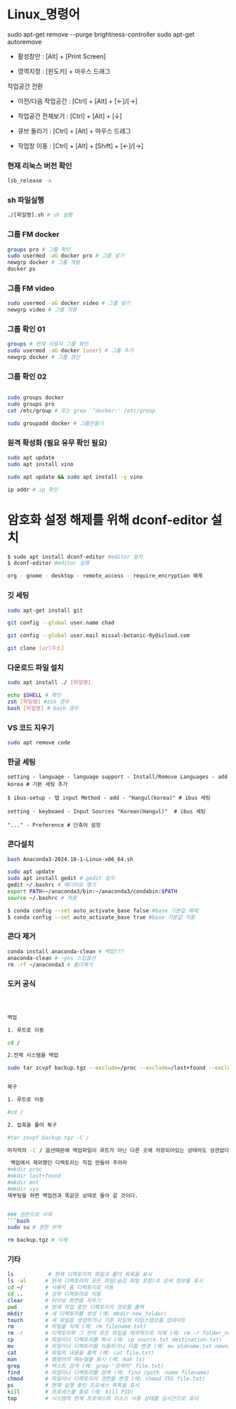 Linux_명령어
=============


sudo apt-get remove --purge brightness-controller
sudo apt-get autoremove

- 활성창만 : [Alt] + [Print Screen]

- 영역지정 : [윈도키] + 마우스 드래그


작업공간 전환

- 이전/다음 작업공간 : [Ctrl] + [Alt] + [←]/[→]

- 작업공간 전체보기 : [Ctrl] + [Alt] + [↓]

- 큐브 돌리기 : [Ctrl] + [Alt] + 마우스 드래그

- 작업창 이동 : [Ctrl] + [Alt] + [Shift] + [←]/[→]

### 현재 리눅스 버전 확인
```bash
lsb_release -a 
```

### sh 파일실행
```bash
./[파일명].sh # sh 실행
```

### 그룹 FM docker
```bash
groups pro # 그룹 확인
sudo usermod -aG docker pro # 그룹 넣기
newgrp docker # 그룹 적용
docker ps

```

### 그룹 FM video
```bash
sudo usermod -aG docker video # 그룹 넣기
newgrp video # 그룹 적용
```

### 그룹 확인 01
```bash
groups # 현재 사용자 그룹 확인 
sudo usermod -aG docker [user] # 그룹 추가
newgrp docker # 그룹 갱신
```

### 그룹 확인 02
```bash

sudo groups docker
sudo groups pro
cat /etc/group # 또는 grep '^docker:' /etc/group

sudo groupadd docker # 그룹만들기
```

### 원격 확성화 (필요 유무 확인 필요)
```bash
sudo apt update
sudo apt install vino

sudo apt update && sudo apt install -y vino

ip addr # ip 확인

```

# 암호화 설정 해제를 위해 dconf-editor 설치
```bash
$ sudo apt install dconf-editor #editor 설치
$ dconf-editor #editor 실행

org - gnome - desktop - remote_access - require_encryption 해제
```

### 깃 세팅
```bash
sudo apt-get install git 

git config --global user.name chad

git config --global user.mail missal-botanic-0y@icloud.com

git clone [url주소]
```

### 다운로드 파일 설치
```bash
sudo apt install ./ [파일명]

echo $SHELL # 확인
zsh [파일명] #zsh 경우
bash [파일명] # bash 경우
```

### VS 코드 지우기
```bash
sudo apt remove code
```

### 한글 세팅
```
setting - language - language support - Install/Remove Languages - add korea # 기본 세팅 추가

$ ibus-setup - 탭 input Method - add - "Hangul(korea)" # ibus 세팅

setting - keyboaed - Input Sources "Korean(Hangul)"  # ibus 세팅

"..." - Preference # 단축어 설정
```


### 콘다설치
```bash
bash Anaconda3-2024.10-1-Linux-x86_64.sh

sudo apt update 
sudo apt install gedit # gedit 설치
gedit ~/.bashrc # 에디터로 열기
export PATH=~/anaconda3/bin:~/anaconda3/condabin:$PATH
source ~/.bashrc # 적용

$ conda config --set auto_activate_base false #base 기본값 해제
$ conda config --set auto_activate_base true #base 기본값 적용
```

### 콘다 제거
```bash
conda install anaconda-clean # 백업???
anaconda-clean #--yes 스킵옵션
rm -rf ~/anaconda3 # 폴더제거
```
### 도커 공식
```bash



백업 

1. 루트로 이동

cd /

2.전체 시스템을 백업

sudo tar zcvpf backup.tgz --exclude=/proc --exclude=/lost+found --exclude=/mnt --exclude=/sys --exclude=/dev --exclude=/media --exclude=/backup.tgz /


복구

1. 루트로 이동

#cd /

2. 압축을 풀어 복구

#tar zxvpf backup.tgz -C /

마지막의 -C / 옵션때문에 백업파일이 루트가 아닌 다른 곳에 저장되어있는 상태라도 상관없다.

 백업에서 제외했던 디렉토리는 직접 만들어 주어라
#mkdir proc
#mkdir lost+found
#mkdir mnt
#mkdir sys
재부팅을 하면 백업전과 똑같은 상태로 돌아 갈 것이다.


### 권한으로 삭제
```bash
sudo su # 권한 부여

rm backup.tgz # 삭제
```

### 기타
```bash
ls           # 현재 디렉토리의 파일과 폴더 목록을 표시
ls -al      # 현재 디렉토리의 모든 파일(숨김 파일 포함)과 상세 정보를 표시
cd ~/       # 사용자 홈 디렉토리로 이동
cd ..       # 상위 디렉토리로 이동
clear       # 터미널 화면을 지우기
pwd         # 현재 작업 중인 디렉토리의 경로를 출력
mkdir       # 새 디렉토리를 생성 (예: mkdir new_folder)
touch       # 새 파일을 생성하거나 기존 파일의 타임스탬프를 업데이트
rm          # 파일을 삭제 (예: rm filename.txt)
rm -r       # 디렉토리와 그 안의 모든 파일을 재귀적으로 삭제 (예: rm -r folder_name)
cp          # 파일이나 디렉토리를 복사 (예: cp source.txt destination.txt)
mv          # 파일이나 디렉토리를 이동하거나 이름 변경 (예: mv oldname.txt newname.txt)
cat         # 파일의 내용을 출력 (예: cat file.txt)
man         # 명령어의 매뉴얼을 표시 (예: man ls)
grep        # 텍스트 검색 (예: grep "검색어" file.txt)
find        # 파일이나 디렉토리를 검색 (예: find /path -name filename)
chmod       # 파일이나 디렉토리의 권한을 변경 (예: chmod 755 file.txt)
ps          # 현재 실행 중인 프로세스 목록을 표시
kill        # 프로세스를 종료 (예: kill PID)
top         # 시스템의 현재 프로세스와 리소스 사용 상태를 실시간으로 표시
```

